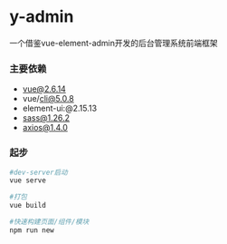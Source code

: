 # y-admin

一个借鉴vue-element-admin开发的后台管理系统前端框架



### 主要依赖

- vue@2.6.14
- vue/cli@5.0.8
- element-ui:@2.15.13
- sass@1.26.2
- axios@1.4.0



### 起步

```bash
#dev-server启动
vue serve

#打包
vue build

#快速构建页面/组件/模块
npm run new

```

